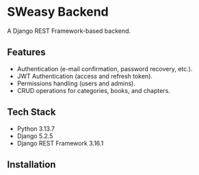 # SWeasy Backend

A Django REST Framework-based backend.

## Features
- Authentication (e-mail confirmation, password recovery, etc.).
- JWT Authentication (access and refresh token).
- Permissions handling (users and admins).
- CRUD operations for categories, books, and chapters.

## Tech Stack
- Python 3.13.7
- Django 5.2.5
- Django REST Framework 3.16.1


## Installation
